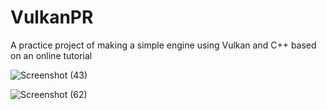 # VulkanPR
A practice project of making a simple engine using Vulkan and C++ based on an online tutorial

![Screenshot (43)](https://user-images.githubusercontent.com/90257847/226936209-309a2828-f8a0-4857-bf76-eb2671198eb9.png)

![Screenshot (62)](https://user-images.githubusercontent.com/90257847/226937488-06158a07-c41e-4d33-8677-2b35c7d7cc54.png)
